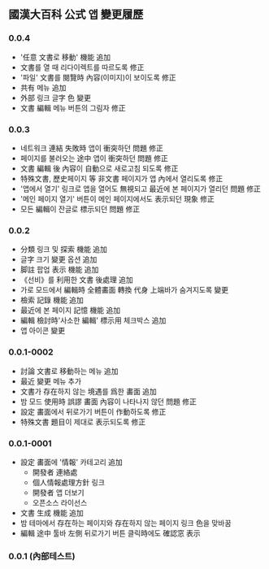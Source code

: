 ## 國漢大百科 公式 앱 變更履歷
### 0.0.4
* '任意 文書로 移動' 機能 追加
* 文書를 열 때 리다이렉트를 따르도록 修正
* '파일' 文書를 閱覽時 內容(이미지)이 보이도록 修正
* 共有 메뉴 追加
* 外部 링크 글字 色 變更
* 文書 編輯 메뉴 버튼의 그림자 修正

### 0.0.3
* 네트워크 連結 失敗時 앱이 衝突하던 問題 修正
* 페이지를 불러오는 途中 앱이 衝突하던 問題 修正
* 文書 編輯 後 內容이 自動으로 새로고침 되도록 修正
* 特殊文書, 歷史페이지 等 非文書 페이지가 앱 內에서 열리도록 修正
* '앱에서 열기' 링크로 앱을 열어도 無視되고 最近에 본 페이지가 열리던 問題 修正
* '메인 페이지 열기' 버튼이 메인 페이지에서도 表示되던 現象 修正
* 모든 編輯이 잔글로 標示되던 問題 修正

### 0.0.2
* 分類 링크 및 探索 機能 追加
* 글字 크기 變更 옵션 追加
* 脚註 팝업 表示 機能 追加
* 《선비》를 利用한 文書 後處理 追加
* 가로 모드에서 編輯時 全體畵面 轉換 代身 上端바가 숨겨지도록 變更
* 檢索 記錄 機能 追加
* 最近에 본 페이지 記憶 機能 追加
* 編輯 檢討時'사소한 編輯' 標示用 체크박스 追加
* 앱 아이콘 變更

### 0.0.1-0002
* 討論 文書로 移動하는 메뉴 追加
* 最近 變更 메뉴 추가
* 文書가 存在하지 않는 境遇를 爲한 畵面 追加
* 밤 모드 使用時 誤謬 畵面 內容이 나타나지 않던 問題 修正
* 設定 畵面에서 뒤로가기 버튼이 作動하도록 修正
* 特殊文書 題目이 제대로 表示되도록 修正

### 0.0.1-0001
* 設定 畵面에 '情報' 카테고리 追加
  * 開發者 連絡處
  * 個人情報處理方針 링크
  * 開發者 앱 더보기
  * 오픈소스 라이선스
* 文書 生成 機能 追加
* 밤 테마에서 存在하는 페이지와 存在하지 않는 페이지 링크 色을 맞바꿈
* 編輯 途中 툴바 左側 뒤로가기 버튼 클릭時에도 確認窓 表示

### 0.0.1 (內部테스트)